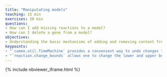```yaml
---
title: "Manipulating models"
teaching: 15 min
exercises: 20 min
questions:
- How can I add missing reactions to a model?
- How can I delete a gene from a model?
objectives:
- Understanding the basic mechanisms of adding and removing content from a model.
keypoints:
- "`cameo.util.TimeMachine` provides a convenient way to undo changes to models in order to avoid copies."
- "`reaction.change_bounds` allows one to change the lower and upper bound of reaction simultaneously."
---
```


{% include nbviewer_iframe.html %}
